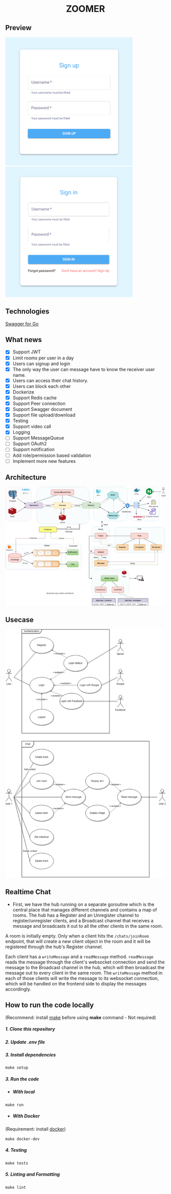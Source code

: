 <h1 align="center">ZOOMER</h1>

## Preview

<div>
  <img src="./public/demo/signup.PNG" alt="signup" width="400" /><img src="./public/demo/signin.PNG" alt="signin" width="400" />
</div>

## **Technologies**

[Swagger for Go](https://github.com/swaggo/swag)

## **What news**

- [x] Support JWT
- [x] Limit rooms per user in a day
- [x] Users can signup and login
- [x] The only way the user can message have to know the receiver user name.
- [x] Users can access their chat history.
- [x] Users can block each other
- [x] Dockerize
- [x] Support Redis cache
- [x] Support Peer connection
- [x] Support Swagger document
- [x] Support file upload/download
- [x] Testing
- [x] Support video call
- [x] Logging
- [ ] Support MessageQueue
- [ ] Support OAuth2
- [ ] Support notification
- [ ] Add role/permission based validation
- [ ] Implement more new features

## Architecture

![Architecture](./public/architecture.png)

## Usecase

![Usecase](./public/usecase.png)

## **Realtime Chat**

- First, we have the hub running on a separate goroutine which is the central place that manages different channels and contains a map of rooms. The hub has a Register and an Unregister channel to register/unregister clients, and a Broadcast channel that receives a message and broadcasts it out to all the other clients in the same room.

A room is initially empty. Only when a client hits the `/chats/joinRoom` endpoint, that will create a new client object in the room and it will be registered through the hub's Register channel.

Each client has a `writeMessage` and a `readMessage` method. `readMessage` reads the message through the client's websocket connection and send the message to the Broadcast channel in the hub, which will then broadcast the message out to every client in the same room. The `writeMessage` method in each of those clients will write the message to its websocket connection, which will be handled on the frontend side to display the messages accordingly.

## **How to run the code locally**

(Recommend: install [make](https://www.gnu.org/software/make/) before using **make** command - Not required)

##### 1. Clone this repository

##### 2. Update .env file

##### 3. Install dependencies

```console
make setup
```

##### 3. Run the code

- ##### **With local**

```console
make run
```

- ##### **With Docker**

(Requirement: install [docker](https://docs.docker.com/get-docker/))

```console
make docker-dev
```

##### 4. Testing

```console
make tests
```

##### 5. Linting and Formatting

```console
make lint
```

<!-- **References**

- [Email template](https://medium.com/@itsHabib/sending-emails-with-go-using-a-custom-template-ae863b65a859)

- [Mail server config](https://support.google.com/a/answer/9003945?hl=en&sjid=12665133969789364821-AP)

- [Ecommerce](https://github.com/nikhilnarayanan623/ecommerce-gin-clean-arch)
- [Go8](https://github.dev/gmhafiz/go8)

- [Sentinel ip](https://github.dev/oneyottabyte/redis_sentinel)

- [Sentinel auto 1](https://blog.alexseifert.com/2016/11/14/using-redis-sentinel-with-docker-compose/)

- [Sentinel auto 2](https://github.com/helderjnpinto/Redis-Sentinel-Docker-Compose)

- [Status code](https://developer.mozilla.org/en-US/docs/Web/HTTP/Status)

- [Clean architecture 1](https://github.dev/manakuro/golang-clean-architecture)

- [Clean architecture 2](https://github.dev/evrone/go-clean-template)

- [Web socket chat](https://www.youtube.com/watch?v=W9SuX9c40s8)

- [Status user ref](https://anonystick.com/blog-developer/check-user-online-hay-offline-nhu-facebook-voi-1-dong-code-javascript-2020112018731223)

- [V1 ref](https://www.thepolyglotdeveloper.com/2016/12/create-real-time-chat-app-golang-angular-2-websockets/)

- [Chat ref](https://github.com/ong-gtp/go-chat)

- [Redis Cache](https://dev.to/aseemwangoo/using-redis-for-caching-2022-2og5)

- [Sample template](https://github.dev/dzungtran/echo-rest-api)

- [Streaming file with gRPC 1](http://www.inanzzz.com/index.php/post/152g/transferring-files-with-grpc-client-side-streams-using-golang)

- [Streaming file with gRPC 2](https://dev.to/techschoolguru/upload-file-in-chunks-with-client-streaming-grpc-golang-4loc)

- [MinIO uploader](https://dev.to/minhblues/easy-file-uploads-in-go-fiber-with-minio-393c)

- [Goapp template](https://github.com/bnkamalesh/goapp)

- [RabbitMQ docs](https://topdev.vn/blog/ket-noi-amqp-client-voi-rabbitmq-server/)

- [RabbitMQ example 1](https://github.com/lakhinsu/rabbitmq-go-example)

- [Gin template](https://github.com/lakhinsu/gin-boilerplate)

- [Elastic search](https://github.dev/NooBeeID/simple-go-search/tree/develop) -->
